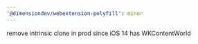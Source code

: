 ```yaml
---
'@dimensiondev/webextension-polyfill': minor
---
```


remove intrinsic clone in prod since iOS 14 has WKContentWorld

